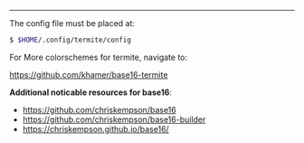 ------------
The config file must be placed at:

```bash
$ $HOME/.config/termite/config
```

For More colorschemes for termite, navigate to:

https://github.com/khamer/base16-termite


**Additional noticable resources for base16**:

- https://github.com/chriskempson/base16
- https://github.com/chriskempson/base16-builder
- https://chriskempson.github.io/base16/
